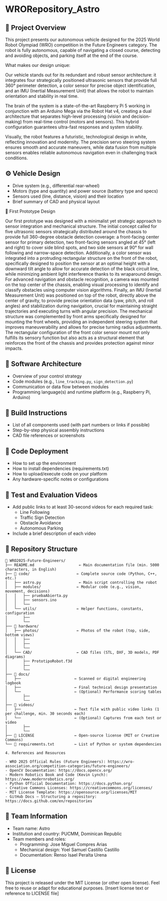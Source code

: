 # WRORepository_Astro
## 🚗 Project Overview
This project presents our autonomous vehicle designed for the 2025 World Robot Olympiad (WRO) competition in the Future Engineers category. The robot is fully autonomous, capable of navigating a closed course, detecting and avoiding objects, and parking itself at the end of the course. 

What makes our design unique:

Our vehicle stands out for its redundant and robust sensor architecture: it integrates four strategically positioned ultrasonic sensors that provide full 360° perimeter detection, a color sensor for precise object identification, and an IMU (Inertial Measurement Unit) that allows the robot to maintain orientation and stability in real time.

The brain of the system is a state-of-the-art Raspberry Pi 5 working in conjunction with an Arduino Mega via the Robot Hat v4, creating a dual architecture that separates high-level processing (vision and decision-making) from real-time control (motors and sensors). This hybrid configuration guarantees ultra-fast responses and system stability.

Visually, the robot features a futuristic, technological design in white, reflecting innovation and modernity. The precision servo steering system ensures smooth and accurate maneuvers, while data fusion from multiple sensors enables reliable autonomous navigation even in challenging track conditions.
## ⚙️ Vehicle Design
- Drive system (e.g., differential rear-wheel)
- Motors (type and quantity) and power source (battery type and specs)
- Sensors used (line, distance, vision) and their location
- Brief summary of CAD and physical layout

🚀 First Prototype Design

Our first prototype was designed with a minimalist yet strategic approach to sensor integration and mechanical structure. The initial concept called for five ultrasonic sensors strategically distributed around the chassis to provide full 360-degree obstacle detection coverage: a front-facing center sensor for primary detection, two front-facing sensors angled at 45° (left and right) to cover side blind spots, and two side sensors at 90° for wall following and narrow-space detection. Additionally, a color sensor was integrated into a protruding rectangular structure on the front of the robot, specifically designed to position the sensor at an optimal height with a downward tilt angle to allow for accurate detection of the black circuit line, while minimizing ambient light interference thanks to its wraparound design. For advanced navigation and obstacle recognition, a camera was mounted on the top center of the chassis, enabling visual processing to identify and classify obstacles using computer vision algorithms. Finally, an IMU (Inertial Measurement Unit) was positioned on top of the robot, directly above the center of gravity, to provide precise orientation data (yaw, pitch, and roll angles) and stabilization during navigation, crucial for maintaining straight trajectories and executing turns with angular precision. The mechanical structure was complemented by front arms specifically designed for mounting the front wheels, providing an independent steering system that improves maneuverability and allows for precise turning radius adjustments. The rectangular configuration of the front color sensor mount not only fulfills its sensory function but also acts as a structural element that reinforces the front of the chassis and provides protection against minor impacts.


## 🧠 Software Architecture
- Overview of your control strategy
- Code modules (e.g., `line_tracking.py`, `sign_detection.py`)
- Communication or data flow between modules
- Programming language(s) and runtime platform (e.g., Raspberry Pi, Arduino)
## 🔧 Build Instructions
- List of all components used (with part numbers or links if possible)
- Step-by-step physical assembly instructions
- CAD file references or screenshots
## 💾 Code Deployment
- How to set up the environment
- How to install dependencies (requirements.txt)
- How to upload/execute code on your platform
- Any hardware-specific notes or configurations
## 🎥 Test and Evaluation Videos
- Add public links to at least 30-second videos for each required task:
  - Line Following
  - Traffic Sign Detection
  - Obstacle Avoidance
  - Autonomous Parking
- Include a brief description of each video
## 📁 Repository Structure
```text
📂 WRO2025-Future-Engineers/
├── README.md                    ← Main documentation file (min. 5000 characters, in English)
├── 📂 code/                     ← Complete source code (Python, C++, etc.)
│   ├── astro.py                 ← Main script controlling the robot
│   ├── modules/                ← Modular code (e.g., vision, movement, decisions)
│   │   ├── pruebaAbierta.py 
│   │   ├── sensors.ino
│   │   └── 
│   └── utils/                  ← Helper functions, constants, configuration
│       ├── 
│       └── 
├── 📂 hardware/
│   ├── photos/                 ← Photos of the robot (top, side, bottom views)
│   │   ├── 
│   │   ├── 
│   │   └── 
│   └── CAD/                    ← CAD files (STL, DXF, 3D models, PDF diagrams)
│       ├── PrototipoRobot.f3d
│       ├── 
│       └── 
├── 📂 docs/
│   ├──                        ← Scanned or digital engineering logbook
│   ├──                        ← Final technical design presentation
│   └──                        ← (Optional) Performance scoring tables
│       ├── 
│       └── 
├── 📂 videos/
│   ├──                        ← Text file with public video links (1 per challenge, min. 30 seconds each)
│   └──                        ← (Optional) Captures from each test or video
│       ├── 
│       └── 
├── 📄 LICENSE                  ← Open-source license (MIT or Creative Commons)
└── 📄 requirements.txt         ← List of Python or system dependencies

4. References and Resources

- WRO 2025 Official Rules (Future Engineers): https://wro-association.org/competition-categories/future-engineers/
- OpenCV Documentation: https://docs.opencv.org/
- Modern Robotics Book and Code (Kevin Lynch): https://www.modernrobotics.org/
- Python Official Documentation: https://docs.python.org/
- Creative Commons Licenses: https://creativecommons.org/licenses/
- MIT License Template: https://opensource.org/licenses/MIT
- GitHub Docs – Structuring a repository: https://docs.github.com/en/repositories
```
## 👥 Team Information
- Team name: Astro
- Institution and country: PUCMM, Dominican Republic
- Team members and roles:
  - Programming: Jose Miguel Compres Arias
  - Mechanical design: Yoel Samuel Castillo Castillo
  - Documentation: Renso Isael Peralta Urena
## 📜 License
This project is released under the MIT License (or other open license).
Feel free to reuse or adapt for educational purposes.
[Insert license text or reference to LICENSE file]

